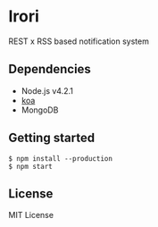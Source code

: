 # Irori

REST x RSS based notification system

## Dependencies

- Node.js v4.2.1
- [koa](http://koajs.com/)
- MongoDB

## Getting started

```
$ npm install --production
$ npm start
```

## License
MIT License
